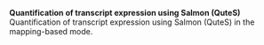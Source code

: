 **Quantification of transcript expression using Salmon (QuteS)**
Quantification of transcript expression using Salmon (QuteS) in the mapping-based mode.


